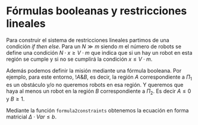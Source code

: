 # Fórmulas booleanas y restricciones lineales

Para construir el sistema de restricciones lineales partimos de una condición _if then else_.
Para un $N \gg m$ siendo $m$ el número de robots se define una condición $N \cdot x \geq V \cdot m$ que indica que si un hay un robot en esta región se cumple y si no se cumplirá la condición $x \leq V \cdot m$.

Además podemos definir la misión mediante una fórmula booleana. Por ejemplo, para este entorno, $!A\&B$, es decir, la región $A$ correspondiente  a $\Pi_1$ es un obstáculo y/o no queremos robots en esa región. Y queremos que haya al menos un robot en la región $B$ correspondiente a $\Pi_2$. Es decir $A \leq 0$ y $B \geq 1$.

Mediante la función `formula2constraints` obtenemos la ecuación en forma matricial $\Delta \cdot Var \leq b$.
